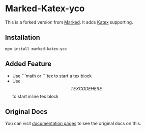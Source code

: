 # Marked-Katex-yco

This is a forked version from [Marked](https://marked.js.org).
It adds [Katex](https://github.com/KaTeX/KaTeX) supporting.

## Installation

`npm install marked-katex-yco`

## Added Feature

* Use \`\`\`math or \`\`\`tex to start a tex block
* Use $$ TEX CODE HERE $$ to start inline tex block

## Original Docs

You can visit [documentation pages](https://marked.js.org) to see the original docs on this.
